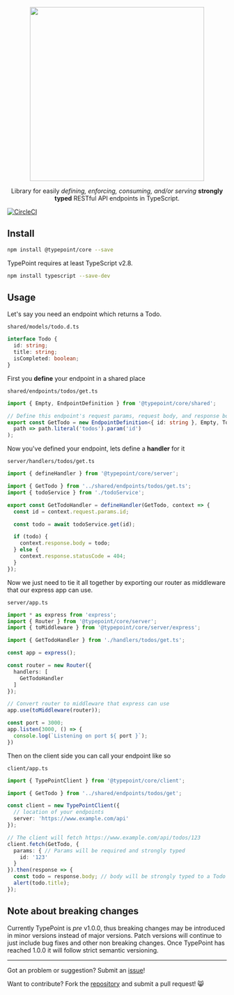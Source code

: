 <p align="center">
  <img src="https://raw.githubusercontent.com/typepoint/core/master/img/logo-no-bg-wide.png" width="400" />
  <p align="center">
    Library for easily
    <i>defining, enforcing, consuming, and/or serving</i>
    <b>strongly typed</b> RESTful API endpoints
    in TypeScript.
  </p>
</p>

[![CircleCI](https://circleci.com/gh/typepoint/core.svg?style=shield)](https://circleci.com/gh/typepoint/core)

## Install
```sh
npm install @typepoint/core --save
```

TypePoint requires at least TypeScript v2.8.
```sh
npm install typescript --save-dev
```

## Usage
Let's say you need an endpoint which returns a Todo.

`shared/models/todo.d.ts`

```typescript
interface Todo {
  id: string;
  title: string;
  isCompleted: boolean;
}
```

First you **define** your endpoint in a shared place

`shared/endpoints/todos/get.ts`

```typescript
import { Empty, EndpointDefinition } from '@typepoint/core/shared';

// Define this endpoint's request params, request body, and response body as well as the path
export const GetTodo = new EndpointDefinition<{ id: string }, Empty, Todo>(
  path => path.literal('todos').param('id')
);
```

Now you've defined your endpoint, lets define a **handler** for it

`server/handlers/todos/get.ts`

```typescript
import { defineHandler } from '@typepoint/core/server';

import { GetTodo } from '../shared/endpoints/todos/get.ts';
import { todoService } from './todoService';

export const GetTodoHandler = defineHandler(GetTodo, context => {
  const id = context.request.params.id;

  const todo = await todoService.get(id);

  if (todo) {
    context.response.body = todo;
  } else {
    context.response.statusCode = 404;
  }
});
```

Now we just need to tie it all together by exporting our router as middleware that our express app can use.

`server/app.ts`

```typescript
import * as express from 'express';
import { Router } from '@typepoint/core/server';
import { toMiddleware } from '@typepoint/core/server/express';

import { GetTodoHandler } from './handlers/todos/get.ts';

const app = express();

const router = new Router({
  handlers: [
    GetTodoHandler
  ]
});

// Convert router to middleware that express can use
app.use(toMiddleware(router));

const port = 3000;
app.listen(3000, () => {
  console.log(`Listening on port ${ port }`);
})
```

Then on the client side you can call your endpoint like so

`client/app.ts`

```typescript
import { TypePointClient } from '@typepoint/core/client';

import { GetTodo } from '../shared/endpoints/todos/get';

const client = new TypePointClient({
  // location of your endpoints
  server: 'https://www.example.com/api'
});

// The client will fetch https://www.example.com/api/todos/123
client.fetch(GetTodo, {
  params: { // Params will be required and strongly typed
    id: '123'
  }
}).then(response => {
  const todo = response.body; // body will be strongly typed to a Todo
  alert(todo.title);
});
```

## Note about breaking changes
Currently TypePoint is _pre_ v1.0.0, thus breaking changes may be introduced in minor versions instead of major versions. Patch versions will continue to just include bug fixes and other non breaking changes. Once TypePoint has reached 1.0.0 it will follow strict semantic versioning.

-------------------------------------------------------

Got an problem or suggestion? Submit an [issue](https://github.com/typepoint/typepoint/issues)!

Want to contribute? Fork the [repository](https://github.com/typepoint/typepoint) and submit a pull request! 😸
